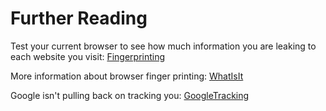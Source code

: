 
# Further Reading

Test your current browser to see how much information you are leaking to each website you visit:  [Fingerprinting](https://coveryourtracks.eff.org/)

More information about browser finger printing: [WhatIsIt](https://pixelprivacy.com/resources/browser-fingerprinting)

Google isn't pulling back on tracking you: [GoogleTracking](https://www.inputmag.com/tech/no-google-isnt-actually-ending-its-invasive-advertising-methods)


